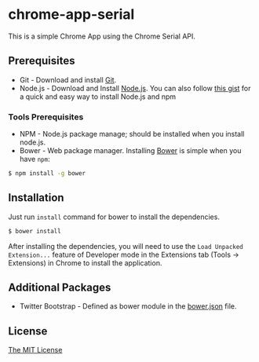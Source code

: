chrome-app-serial
=================

This is a simple Chrome App using the Chrome Serial API.

## Prerequisites
* Git - Download and install [Git](http://git-scm.com/downloads).
* Node.js - Download and Install [Node.js](http://www.nodejs.org/download/). You can also follow [this gist](https://gist.github.com/isaacs/579814) for a quick and easy way to install Node.js and npm

### Tools Prerequisites
* NPM - Node.js package manage; should be installed when you install node.js.
* Bower - Web package manager. Installing [Bower](http://bower.io/) is simple when you have `npm`:

```sh
$ npm install -g bower
```

## Installation
Just run `install` command for bower to install the dependencies.

```sh
$ bower install
```

After installing the dependencies, you will need to use the `Load Unpacked Extension...` feature of Developer mode in the Extensions tab (Tools -> Extensions) in Chrome to install the application.

## Additional Packages
* Twitter Bootstrap - Defined as bower module in the [bower.json](bower.json) file.

## License
[The MIT License](http://opensource.org/licenses/MIT)
